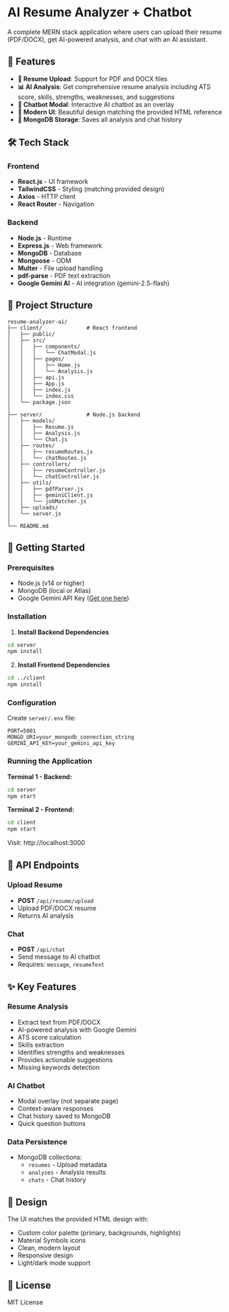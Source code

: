 # AI Resume Analyzer + Chatbot

A complete MERN stack application where users can upload their resume (PDF/DOCX), get AI-powered analysis, and chat with an AI assistant.

## 🎯 Features

- **📄 Resume Upload**: Support for PDF and DOCX files
- **📊 AI Analysis**: Get comprehensive resume analysis including ATS score, skills, strengths, weaknesses, and suggestions
- **💬 Chatbot Modal**: Interactive AI chatbot as an overlay
- **🎨 Modern UI**: Beautiful design matching the provided HTML reference
- **💾 MongoDB Storage**: Saves all analysis and chat history

## 🛠️ Tech Stack

### Frontend
- **React.js** - UI framework
- **TailwindCSS** - Styling (matching provided design)
- **Axios** - HTTP client
- **React Router** - Navigation

### Backend
- **Node.js** - Runtime
- **Express.js** - Web framework
- **MongoDB** - Database
- **Mongoose** - ODM
- **Multer** - File upload handling
- **pdf-parse** - PDF text extraction
- **Google Gemini AI** - AI integration (gemini-2.5-flash)

## 📁 Project Structure

```
resume-analyzer-ai/
├── client/              # React frontend
│   ├── public/
│   ├── src/
│   │   ├── components/
│   │   │   └── ChatModal.js
│   │   ├── pages/
│   │   │   ├── Home.js
│   │   │   └── Analysis.js
│   │   ├── api.js
│   │   ├── App.js
│   │   ├── index.js
│   │   └── index.css
│   └── package.json
│
├── server/              # Node.js backend
│   ├── models/
│   │   ├── Resume.js
│   │   ├── Analysis.js
│   │   └── Chat.js
│   ├── routes/
│   │   ├── resumeRoutes.js
│   │   └── chatRoutes.js
│   ├── controllers/
│   │   ├── resumeController.js
│   │   └── chatController.js
│   ├── utils/
│   │   ├── pdfParser.js
│   │   ├── geminiClient.js
│   │   └── jobMatcher.js
│   ├── uploads/
│   └── server.js
│
└── README.md
```

## 🚀 Getting Started

### Prerequisites

- Node.js (v14 or higher)
- MongoDB (local or Atlas)
- Google Gemini API Key ([Get one here](https://makersuite.google.com/app/apikey))

### Installation

1. **Install Backend Dependencies**
```bash
cd server
npm install
```

2. **Install Frontend Dependencies**
```bash
cd ../client
npm install
```

### Configuration

Create `server/.env` file:

```env
PORT=5001
MONGO_URI=your_mongodb_connection_string
GEMINI_API_KEY=your_gemini_api_key
```

### Running the Application

**Terminal 1 - Backend:**
```bash
cd server
npm start
```

**Terminal 2 - Frontend:**
```bash
cd client
npm start
```

Visit: http://localhost:3000

## 📡 API Endpoints

### Upload Resume
- **POST** `/api/resume/upload`
- Upload PDF/DOCX resume
- Returns AI analysis

### Chat
- **POST** `/api/chat`
- Send message to AI chatbot
- Requires: `message`, `resumeText`

## ✨ Key Features

### Resume Analysis
- Extract text from PDF/DOCX
- AI-powered analysis with Google Gemini
- ATS score calculation
- Skills extraction
- Identifies strengths and weaknesses
- Provides actionable suggestions
- Missing keywords detection

### AI Chatbot
- Modal overlay (not separate page)
- Context-aware responses
- Chat history saved to MongoDB
- Quick question buttons

### Data Persistence
- MongoDB collections:
  - `resumes` - Upload metadata
  - `analyses` - Analysis results
  - `chats` - Chat history

## 🎨 Design

The UI matches the provided HTML design with:
- Custom color palette (primary, backgrounds, highlights)
- Material Symbols icons
- Clean, modern layout
- Responsive design
- Light/dark mode support

## 📝 License

MIT License


